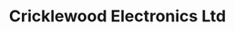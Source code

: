 ---
title: "Cricklewood Electronics Ltd"
url: /london-borough-of-camden/cricklewood-electronics-ltd/
shop: electronics
---